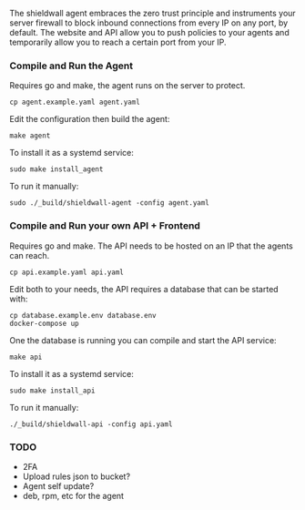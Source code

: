 The shieldwall agent embraces the zero trust principle and instruments your server firewall to block inbound
connections from every IP on any port, by default. The website and API allow you to push policies
to your agents and temporarily allow you to reach a certain port from your IP.

### Compile and Run the Agent

Requires go and make, the agent runs on the server to protect.

    cp agent.example.yaml agent.yaml

Edit the configuration then build the agent:

    make agent

To install it as a systemd service:

    sudo make install_agent

To run it manually:

    sudo ./_build/shieldwall-agent -config agent.yaml

### Compile and Run your own API + Frontend

Requires go and make. The API needs to be hosted on an IP that the agents can reach.

    cp api.example.yaml api.yaml

Edit both to your needs, the API requires a database that can be started with:

    cp database.example.env database.env
    docker-compose up

One the database is running you can compile and start the API service:

    make api

To install it as a systemd service:

    sudo make install_api

To run it manually:

    ./_build/shieldwall-api -config api.yaml

### TODO

* 2FA
* Upload rules json to bucket?
* Agent self update?
* deb, rpm, etc for the agent